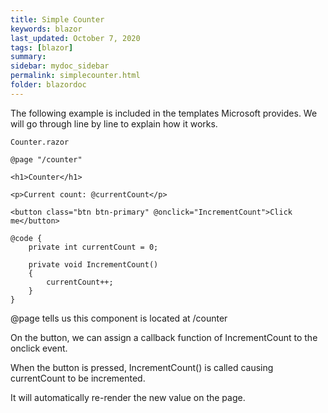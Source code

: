 ```yaml
---
title: Simple Counter
keywords: blazor
last_updated: October 7, 2020
tags: [blazor]
summary: 
sidebar: mydoc_sidebar
permalink: simplecounter.html
folder: blazordoc
---
```

The following example is included in the templates Microsoft provides. We will go through line by line to explain how it works.
```
Counter.razor

@page "/counter"

<h1>Counter</h1>

<p>Current count: @currentCount</p>

<button class="btn btn-primary" @onclick="IncrementCount">Click me</button>

@code {
    private int currentCount = 0;

    private void IncrementCount()
    {
        currentCount++;
    }
}
```
@page tells us this component is located at /counter

On the button, we can assign a callback function of IncrementCount to the onclick event.

When the button is pressed, IncrementCount() is called causing currentCount to be incremented.

It will automatically re-render the new value on the page.
